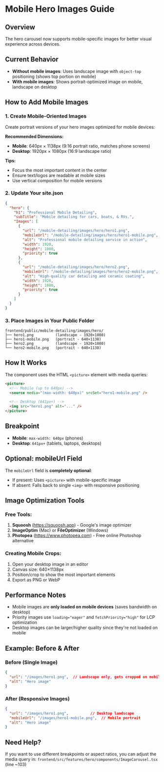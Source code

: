 # Mobile Hero Images Guide

## Overview
The hero carousel now supports mobile-specific images for better visual experience across devices.

## Current Behavior
- **Without mobile images**: Uses landscape image with `object-top` positioning (shows top portion on mobile)
- **With mobile images**: Shows portrait-optimized image on mobile, landscape on desktop

## How to Add Mobile Images

### 1. Create Mobile-Oriented Images
Create portrait versions of your hero images optimized for mobile devices:

**Recommended Dimensions:**
- **Mobile**: 640px × 1138px (9:16 portrait ratio, matches phone screens)
- **Desktop**: 1920px × 1080px (16:9 landscape ratio)

**Tips:**
- Focus the most important content in the center
- Ensure text/logos are readable at mobile sizes
- Use vertical composition for mobile versions

### 2. Update Your site.json

```json
{
  "hero": {
    "h1": "Professional Mobile Detailing",
    "subTitle": "Mobile detailing for cars, boats, & RVs.",
    "Images": [
      { 
        "url": "/mobile-detailing/images/hero/hero1.png",
        "mobileUrl": "/mobile-detailing/images/hero/hero1-mobile.png",
        "alt": "Professional mobile detailing service in action",
        "width": 1920,
        "height": 1080,
        "priority": true
      },
      { 
        "url": "/mobile-detailing/images/hero/hero2.png",
        "mobileUrl": "/mobile-detailing/images/hero/hero2-mobile.png",
        "alt": "High-quality car detailing and ceramic coating",
        "width": 1920,
        "height": 1080,
        "priority": true
      }
    ]
  }
}
```

### 3. Place Images in Your Public Folder

```
frontend/public/mobile-detailing/images/hero/
├── hero1.png          (landscape - 1920×1080)
├── hero1-mobile.png   (portrait - 640×1138)
├── hero2.png          (landscape - 1920×1080)
└── hero2-mobile.png   (portrait - 640×1138)
```

## How It Works

The component uses the HTML `<picture>` element with media queries:

```html
<picture>
  <!-- Mobile (up to 640px) -->
  <source media="(max-width: 640px)" srcSet="hero1-mobile.png" />
  
  <!-- Desktop (641px+) -->
  <img src="hero1.png" alt="..." />
</picture>
```

## Breakpoint
- **Mobile**: `max-width: 640px` (phones)
- **Desktop**: `641px+` (tablets, laptops, desktops)

## Optional: mobileUrl Field
The `mobileUrl` field is **completely optional**:
- If present: Uses `<picture>` with mobile-specific image
- If absent: Falls back to single `<img>` with responsive positioning

## Image Optimization Tools

### Free Tools:
1. **Squoosh** (https://squoosh.app) - Google's image optimizer
2. **ImageOptim** (Mac) or **FileOptimizer** (Windows)
3. **Photopea** (https://www.photopea.com) - Free online Photoshop alternative

### Creating Mobile Crops:
1. Open your desktop image in an editor
2. Canvas size: 640×1138px
3. Position/crop to show the most important elements
4. Export as PNG or WebP

## Performance Notes
- Mobile images are **only loaded on mobile devices** (saves bandwidth on desktop)
- Priority images use `loading="eager"` and `fetchPriority="high"` for LCP optimization
- Desktop images can be larger/higher quality since they're not loaded on mobile

## Example: Before & After

### Before (Single Image)
```json
{
  "url": "/images/hero1.png",  // Landscape only, gets cropped on mobile
  "alt": "Hero image"
}
```

### After (Responsive Images)
```json
{
  "url": "/images/hero1.png",          // Desktop landscape
  "mobileUrl": "/images/hero1-mobile.png",  // Mobile portrait
  "alt": "Hero image"
}
```

## Need Help?
If you want to use different breakpoints or aspect ratios, you can adjust the media query in:
`frontend/src/features/hero/components/ImageCarousel.tsx` (line ~103)

